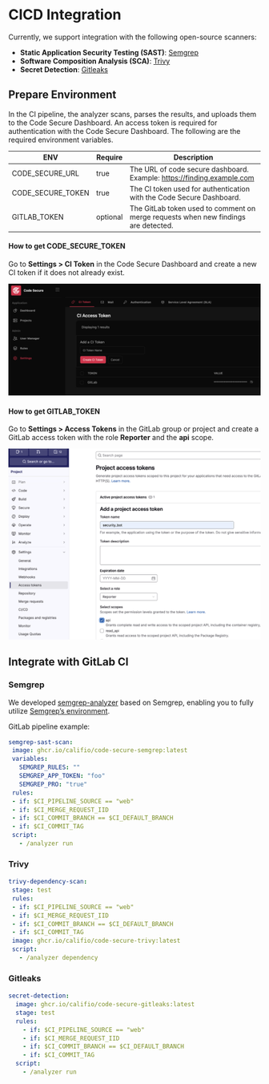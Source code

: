 # CICD Integration

Currently, we support integration with the following open-source scanners:

- **Static Application Security Testing (SAST)**: [Semgrep](https://github.com/semgrep/semgrep) 
- **Software Composition Analysis (SCA)**: [Trivy](https://github.com/aquasecurity/trivy)
- **Secret Detection**: [Gitleaks](https://github.com/gitleaks/gitleaks)

## Prepare Environment

In the CI pipeline, the analyzer scans, parses the results, and uploads them to the Code Secure Dashboard. An access token is required for authentication with the Code Secure Dashboard. The following are the required environment variables.

| ENV               | Require  | Description                                                                        |
|-------------------|----------|------------------------------------------------------------------------------------|
| CODE_SECURE_URL   | true     | The URL of code secure dashboard. Example: https://finding.example.com             |
| CODE_SECURE_TOKEN | true     | The CI token used for authentication with the Code Secure Dashboard.               |
| GITLAB_TOKEN      | optional | The GitLab token used to comment on merge requests when new findings are detected. |

#### How to get CODE_SECURE_TOKEN
Go to **Settings > CI Token** in the Code Secure Dashboard and create a new CI token if it does not already exist.

![](images/ci_token.png)

#### How to get GITLAB_TOKEN
Go to **Settings > Access Tokens** in the GitLab group or project and create a GitLab access token with the role **Reporter** and the **api** scope.

![](images/gitlab_token.png)

## Integrate with GitLab CI

### Semgrep

We developed [semgrep-analyzer](https://gitlab.com/code-secure/semgrep-analyzer) based on Semgrep, enabling you to fully utilize [Semgrep’s environment](https://semgrep.dev/docs/semgrep-ci/ci-environment-variables).

GitLab pipeline example:

```yaml
semgrep-sast-scan:
 image: ghcr.io/califio/code-secure-semgrep:latest
 variables:
   SEMGREP_RULES: ""
   SEMGREP_APP_TOKEN: "foo"
   SEMGREP_PRO: "true"
 rules:
 - if: $CI_PIPELINE_SOURCE == "web"
 - if: $CI_MERGE_REQUEST_IID
 - if: $CI_COMMIT_BRANCH == $CI_DEFAULT_BRANCH
 - if: $CI_COMMIT_TAG
 script:
   - /analyzer run
```

### Trivy

```yaml
trivy-dependency-scan:
 stage: test
 rules:
 - if: $CI_PIPELINE_SOURCE == "web"
 - if: $CI_MERGE_REQUEST_IID
 - if: $CI_COMMIT_BRANCH == $CI_DEFAULT_BRANCH
 - if: $CI_COMMIT_TAG
 image: ghcr.io/califio/code-secure-trivy:latest
 script:
   - /analyzer dependency
```

### Gitleaks

```yaml
secret-detection:
  image: ghcr.io/califio/code-secure-gitleaks:latest
  stage: test
  rules:
    - if: $CI_PIPELINE_SOURCE == "web"
    - if: $CI_MERGE_REQUEST_IID
    - if: $CI_COMMIT_BRANCH == $CI_DEFAULT_BRANCH
    - if: $CI_COMMIT_TAG
  script:
    - /analyzer run
```
